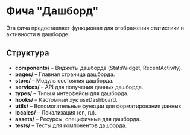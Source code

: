 # Фича "Дашборд"

Эта фича предоставляет функционал для отображения статистики и активности в дашборде.

## Структура

- **components/** – Виджеты дашборда (StatsWidget, RecentActivity).
- **pages/** – Главная страница дашборда.
- **store/** – Модуль состояния дашборда.
- **services/** – API для получения данных дашборда.
- **types/** – Типы и интерфейсы для дашборда.
- **hooks/** – Кастомный хук useDashboard.
- **utils/** – Вспомогательные функции для форматирования данных.
- **locales/** – Локализация (en, ru).
- **assets/** – Ресурсы, специфичные для дашборда.
- **tests/** – Тесты для компонентов дашборда.
